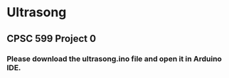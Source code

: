 # Ultrasong
## CPSC 599 Project 0

### Please download the ultrasong.ino file and open it in Arduino IDE.
